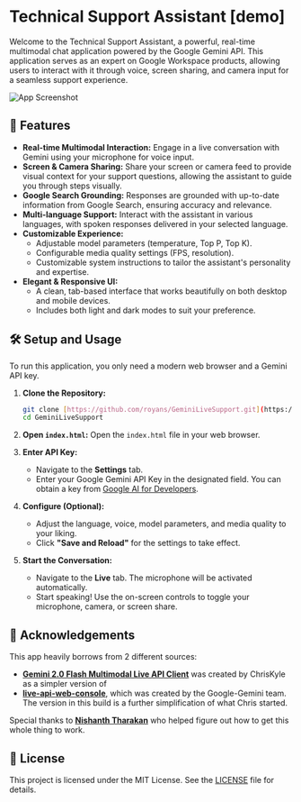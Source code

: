 # Technical Support Assistant [demo]

Welcome to the Technical Support Assistant, a powerful, real-time multimodal chat application powered by the Google Gemini API. This application serves as an expert on Google Workspace products, allowing users to interact with it through voice, screen sharing, and camera input for a seamless support experience.

![App Screenshot](image_dff68f.png) 

## 🚀 Features

* **Real-time Multimodal Interaction:** Engage in a live conversation with Gemini using your microphone for voice input.
* **Screen & Camera Sharing:** Share your screen or camera feed to provide visual context for your support questions, allowing the assistant to guide you through steps visually.
* **Google Search Grounding:** Responses are grounded with up-to-date information from Google Search, ensuring accuracy and relevance.
* **Multi-language Support:** Interact with the assistant in various languages, with spoken responses delivered in your selected language.
* **Customizable Experience:**
    * Adjustable model parameters (temperature, Top P, Top K).
    * Configurable media quality settings (FPS, resolution).
    * Customizable system instructions to tailor the assistant's personality and expertise.
* **Elegant & Responsive UI:**
    * A clean, tab-based interface that works beautifully on both desktop and mobile devices.
    * Includes both light and dark modes to suit your preference.

## 🛠️ Setup and Usage

To run this application, you only need a modern web browser and a Gemini API key.

1.  **Clone the Repository:**
    ```bash
    git clone [https://github.com/royans/GeminiLiveSupport.git](https://github.com/royans/GeminiLiveSupport.git)
    cd GeminiLiveSupport
    ```

2.  **Open `index.html`:** Open the `index.html` file in your web browser.

3.  **Enter API Key:**
    * Navigate to the **Settings** tab.
    * Enter your Google Gemini API Key in the designated field. You can obtain a key from [Google AI for Developers](https://ai.google.dev/).

4.  **Configure (Optional):**
    * Adjust the language, voice, model parameters, and media quality to your liking.
    * Click **"Save and Reload"** for the settings to take effect.

5.  **Start the Conversation:**
    * Navigate to the **Live** tab. The microphone will be activated automatically.
    * Start speaking! Use the on-screen controls to toggle your microphone, camera, or screen share.

## 🙏 Acknowledgements

This app heavily borrows from 2 different sources:

* **[Gemini 2.0 Flash Multimodal Live API Client](https://github.com/ViaAnthroposBenevolentia/gemini-2-live-api-demo?tab=readme-ov-file)** was created by ChrisKyle as a simpler version of
* **[live-api-web-console](https://github.com/google-gemini/live-api-web-console)**, which was created by the Google-Gemini team. The version in this build is a further simplification of what Chris started.

Special thanks to **[Nishanth Tharakan](https://qerty2006.github.io/about/)** who helped figure out how to get this whole thing to work.

## 📄 License

This project is licensed under the MIT License. See the [LICENSE](LICENSE) file for details.

